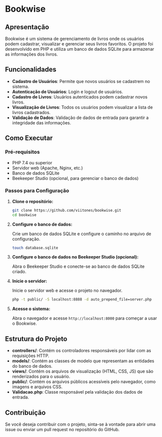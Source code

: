 # Bookwise

## Apresentação

Bookwise é um sistema de gerenciamento de livros onde os usuários podem cadastrar, visualizar e gerenciar seus livros favoritos. O projeto foi desenvolvido em PHP e utiliza um banco de dados SQLite para armazenar as informações dos livros.

## Funcionalidades

- **Cadastro de Usuários**: Permite que novos usuários se cadastrem no sistema.
- **Autenticação de Usuários**: Login e logout de usuários.
- **Cadastro de Livros**: Usuários autenticados podem cadastrar novos livros.
- **Visualização de Livros**: Todos os usuários podem visualizar a lista de livros cadastrados.
- **Validação de Dados**: Validação de dados de entrada para garantir a integridade das informações.

## Como Executar

### Pré-requisitos

- PHP 7.4 ou superior
- Servidor web (Apache, Nginx, etc.)
- Banco de dados SQLite
- Beekeeper Studio (opcional, para gerenciar o banco de dados)

### Passos para Configuração

1. **Clone o repositório:**

   ```bash
   git clone https://github.com/viitones/bookwise.git
   cd bookwise
   ```

2. **Configure o banco de dados:**

   Crie um banco de dados SQLite e configure o caminho no arquivo de configuração.

   ```bash
   touch database.sqlite
   ```

3. **Configure o banco de dados no Beekeeper Studio (opcional):**

   Abra o Beekeeper Studio e conecte-se ao banco de dados SQLite criado.

4. **Inicie o servidor:**

   Inicie o servidor web e acesse o projeto no navegador.

   ```bash
   php -t public/ -S localhost:8888 -d auto_prepend_file=server.php
   ```

5. **Acesse o sistema:**

   Abra o navegador e acesse `http://localhost:8000` para começar a usar o Bookwise.

## Estrutura do Projeto

- **controllers/**: Contém os controladores responsáveis por lidar com as requisições HTTP.
- **models/**: Contém as classes de modelo que representam as entidades do banco de dados.
- **views/**: Contém os arquivos de visualização (HTML, CSS, JS) que são renderizados para o usuário.
- **public/**: Contém os arquivos públicos acessíveis pelo navegador, como imagens e arquivos CSS.
- **Validacao.php**: Classe responsável pela validação dos dados de entrada.

## Contribuição

Se você deseja contribuir com o projeto, sinta-se à vontade para abrir uma issue ou enviar um pull request no repositório do GitHub.
